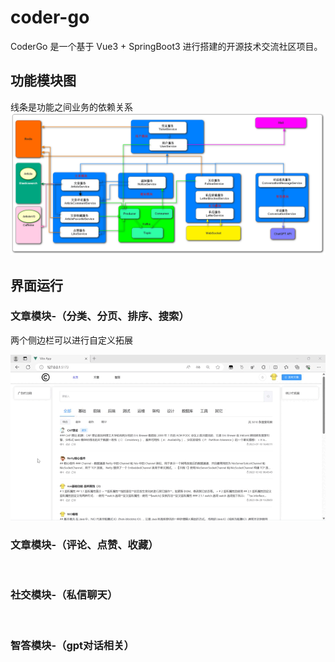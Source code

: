 # coder-go
CoderGo 是一个基于 Vue3 + SpringBoot3 进行搭建的开源技术交流社区项目。
## 功能模块图
线条是功能之间业务的依赖关系
![](https://github.com/chenjo666/coder-go/blob/master/docs/codergo-%E6%9E%B6%E6%9E%84%E5%9B%BE.png)
## 界面运行
### 文章模块-（分类、分页、排序、搜索）
两个侧边栏可以进行自定义拓展

![](https://github.com/chenjo666/coder-go/blob/master/docs/codergo-%E6%96%87%E7%AB%A0%E6%A8%A1%E5%9D%97-%EF%BC%88%E5%88%86%E7%B1%BB%E3%80%81%E5%88%86%E9%A1%B5%E3%80%81%E6%8E%92%E5%BA%8F%E3%80%81%E6%90%9C%E7%B4%A2%EF%BC%89.gif)

### 文章模块-（评论、点赞、收藏）

![]()
### 社交模块-（私信聊天）

![]()
### 智答模块-（gpt对话相关）

![]()
